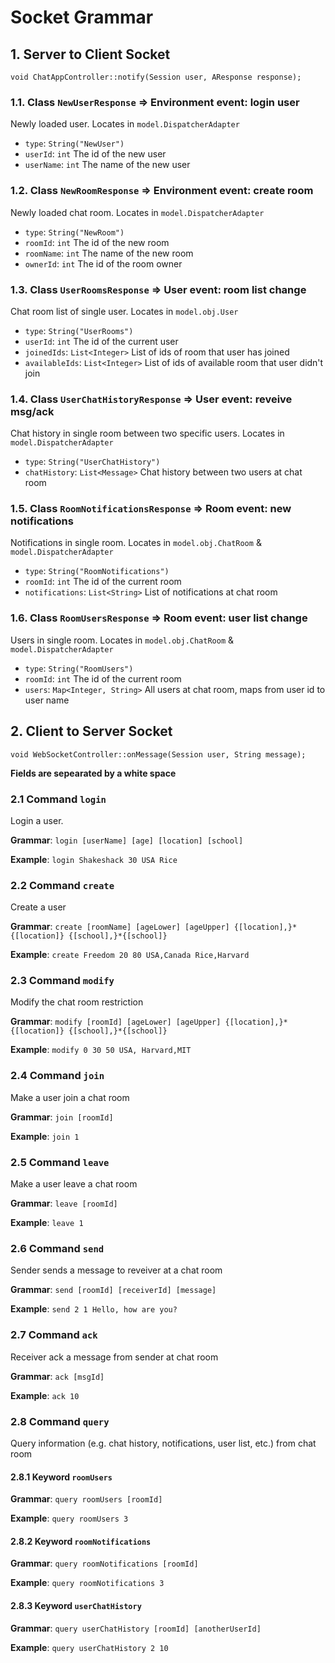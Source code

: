 # Socket Grammar

## 1. Server to Client Socket

`void ChatAppController::notify(Session user, AResponse response);`

### 1.1. Class `NewUserResponse` => Environment event: login user

Newly loaded user. Locates in `model.DispatcherAdapter`

- `type`: `String("NewUser")`
- `userId`: `int` The id of the new user
- `userName`: `int` The name of the new user

### 1.2. Class `NewRoomResponse` => Environment event: create room

Newly loaded chat room. Locates in `model.DispatcherAdapter`

- `type`: `String("NewRoom")`
- `roomId`: `int` The id of the new room
- `roomName`: `int` The name of the new room
- `ownerId`: `int` The id of the room owner

### 1.3. Class `UserRoomsResponse` => User event: room list change

Chat room list of single user. Locates in `model.obj.User`

- `type`: `String("UserRooms")`
- `userId`: `int` The id of the current user
- `joinedIds`: `List<Integer>` List of ids of room that user has joined
- `availableIds`: `List<Integer>` List of ids of available room that user didn't join

### 1.4. Class `UserChatHistoryResponse` => User event: reveive msg/ack

Chat history in single room between two specific users. Locates in `model.DispatcherAdapter`

- `type`: `String("UserChatHistory")`
- `chatHistory`: `List<Message>` Chat history between two users at chat room

### 1.5. Class `RoomNotificationsResponse` => Room event: new notifications

Notifications in single room. Locates in `model.obj.ChatRoom` & `model.DispatcherAdapter`

- `type`: `String("RoomNotifications")`
- `roomId`: `int` The id of the current room
- `notifications`: `List<String>` List of notifications at chat room

### 1.6. Class `RoomUsersResponse` => Room event: user list change

Users in single room. Locates in `model.obj.ChatRoom` & `model.DispatcherAdapter`

- `type`: `String("RoomUsers")`
- `roomId`: `int` The id of the current room
- `users`: `Map<Integer, String>` All users at chat room, maps from user id to user name

## 2. Client to Server Socket

`void WebSocketController::onMessage(Session user, String message);`

**Fields are sepearated by a white space**

### 2.1 Command `login`

Login a user.

**Grammar**: `login [userName] [age] [location] [school]`

**Example**: `login Shakeshack 30 USA Rice`

### 2.2 Command `create`

Create a user

**Grammar**: `create [roomName] [ageLower] [ageUpper] {[location],}*{[location]} {[school],}*{[school]}`

**Example**: `create Freedom 20 80 USA,Canada Rice,Harvard`

### 2.3 Command `modify`

Modify the chat room restriction

**Grammar**: `modify [roomId] [ageLower] [ageUpper] {[location],}*{[location]} {[school],}*{[school]}`

**Example**: `modify 0 30 50 USA, Harvard,MIT `

### 2.4 Command `join`

Make a user join a chat room

**Grammar**: `join [roomId]`

**Example**: `join 1`

### 2.5 Command `leave`

Make a user leave a chat room

**Grammar**: `leave [roomId]`

**Example**: `leave 1`

### 2.6 Command `send`

Sender sends a message to reveiver at a chat room

**Grammar**: `send [roomId] [receiverId] [message]`

**Example**: `send 2 1 Hello, how are you?`

### 2.7 Command `ack`

Receiver ack a message from sender at chat room

**Grammar**: `ack [msgId]`

**Example**: `ack 10`

### 2.8 Command `query`

Query information (e.g. chat history, notifications, user list, etc.) from chat room

#### 2.8.1 Keyword `roomUsers`

**Grammar**: `query roomUsers [roomId]`

**Example**: `query roomUsers 3`

#### 2.8.2 Keyword `roomNotifications`

**Grammar**: `query roomNotifications [roomId]`

**Example**: `query roomNotifications 3`

#### 2.8.3 Keyword `userChatHistory`

**Grammar**: `query userChatHistory [roomId] [anotherUserId]`

**Example**: `query userChatHistory 2 10`

